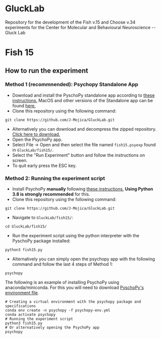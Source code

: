 # GluckLab

Repository for the development of the Fish v.15 and Choose v.34 experiments for the Center for Molecular and Behavioural Neuroscience -- Gluck Lab

# Fish 15
## How to run the experiment
### Method 1 (recommnended): Psychopy Standalone App

- Download and install the PyschoPy standalone app according to [these instructions.][PsychoPyDownloadInstructions]
MacOS and other versions of the Standalone app can be found [here.][PsychoPyReleases]
- Clone this repository using the following command:
```
git clone https://github.com/J-Mojica/GluckLab.git
```
- Alternatively you can download and decompress the zipped repository. [Click here to download.][GluckLabZippedRepo]
- Open the PsychoPy app.
- Select File -> Open and then select the file named `fish15.psyexp` found in `GluckLab/fish15/`.
- Select the "Run Experiment" button and follow the instructions on screen.
- To quit early press the ESC key. 

### Method 2: Running the experiment script
- Install PsychoPy **manually** following [these instructions.][PsychoPyDownloadInstructions] **Using Python 3.8 is strongly recommended** for this.
- Clone this repository using the following command:
```
git clone https://github.com/J-Mojica/GluckLab.git
```
- Navigate to `GluckLab/fish15/`:
```
cd GluckLab/fish15/
```
- Run the experiment script using the python interpreter with the PyschoPy package installed:
```
python3 fish15.py
```
- Alternatively you can simply open the psychopy app with the following command and follow the last 4 steps of Method 1:
```
psychopy
```
The following is an example of installing PsychoPy using anaconda/miniconda. For this you will need to download [PyschoPy's environment file][PsychoPyEnvFile].
```
# Creating a virtual environment with the psychopy package and specifications
conda env create -n psychopy -f psychopy-env.yml
conda activate psychopy
# Running the experiment script
python3 fish15.py
# Or alternatively opening the PsychoPy app
psychopy
```


[PsychoPyDownloadInstructions]: https://www.psychopy.org/download.html
[PsychoPyReleases]: https://github.com/psychopy/psychopy/releases
[PsychoPyEnvFile]: https://raw.githubusercontent.com/psychopy/psychopy/master/conda/psychopy-env.yml
[GluckLabZippedRepo]: https://github.com/J-Mojica/GluckLab/archive/refs/heads/main.zip

